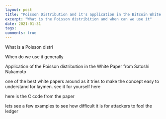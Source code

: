 ```yaml
---
layout: post
title: "Poisson Distribution and it's application in the Bitcoin White Paper"
excerpt: "What is the Poisson distribition and when can we use it"
date: 2021-01-31
tags:
comments: true
---
```



What is a Poisson distri


When do we use it generally


Application of the Poisson distribution in the White Paper from Satoshi Nakamoto

one of the best white papers around as it tries to make the concept easy to understand for laymen. see it for yourself here

here is the C code from the paper

lets see a few examples to see how difficult it is for attackers to fool the ledger


